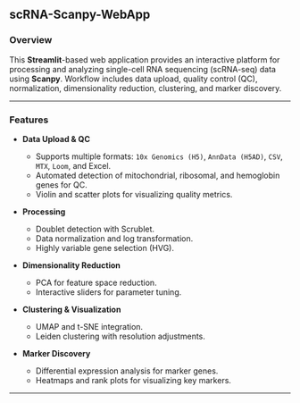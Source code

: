 ## scRNA-Scanpy-WebApp  

### Overview  
This **Streamlit**-based web application provides an interactive platform for processing and analyzing single-cell RNA sequencing (scRNA-seq) data using **Scanpy**. Workflow includes data upload, quality control (QC), normalization, dimensionality reduction, clustering, and marker discovery.

---

### Features  
- **Data Upload & QC**  
  - Supports multiple formats: `10x Genomics (H5)`, `AnnData (H5AD)`, `CSV`, `MTX`, `Loom`, and Excel.  
  - Automated detection of mitochondrial, ribosomal, and hemoglobin genes for QC.  
  - Violin and scatter plots for visualizing quality metrics.

- **Processing**  
  - Doublet detection with Scrublet.  
  - Data normalization and log transformation.  
  - Highly variable gene selection (HVG).

- **Dimensionality Reduction**  
  - PCA for feature space reduction.  
  - Interactive sliders for parameter tuning.

- **Clustering & Visualization**  
  - UMAP and t-SNE integration.  
  - Leiden clustering with resolution adjustments.

- **Marker Discovery**  
  - Differential expression analysis for marker genes.  
  - Heatmaps and rank plots for visualizing key markers.

---
